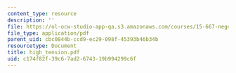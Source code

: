 ```yaml
---
content_type: resource
description: ''
file: https://ol-ocw-studio-app-qa.s3.amazonaws.com/courses/15-667-negotiation-and-conflict-management-spring-2001/c174f82f39c67ad2674319b994299c6f_high_tension.pdf
file_type: application/pdf
parent_uid: cbc0844b-ccd9-ec29-098f-45393b46b34b
resourcetype: Document
title: high_tension.pdf
uid: c174f82f-39c6-7ad2-6743-19b994299c6f
---
```

